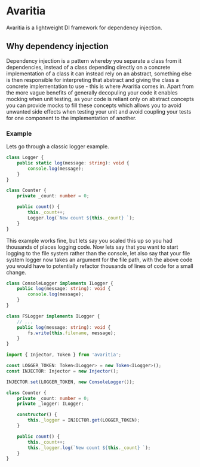 # Avaritia

Avaritia is a lightweight DI framework for dependency injection.

## Why dependency injection

Dependency injection is a pattern whereby you separate a class from it dependencies, instead of a class depending directly on a concrete implementation of a class it can instead rely on an abstract, something else is then responsible for interpreting that abstract and giving the class a concrete implementation to use - this is where Avaritia comes in. Apart from the more vague benefits of generally decopuling your code it enables mocking when unit testing, as your code is reliant only on abstract concepts you can provide mocks to fill these concepts which allows you to avoid unwanted side effects when testing your unit and avoid coupling your tests for one component to the implementation of another.

### Example

Lets go through a classic logger example.

```typescript
class Logger {
    public static log(message: string): void {
        console.log(message);
    }
}

class Counter {
    private _count: number = 0;

    public count() {
        this._count++;
        Logger.log(`New count ${this._count} `);
    }
}
```

This example works fine, but lets say you scaled this up so you had thousands of places logging code. Now lets say that you want to start logging to the file system rather than the console, let also say that your file system logger now takes an argument for the file path, with the above code you would have to potentially refactor thousands of lines of code for a small change.

```typescript
class ConsoleLogger implements ILogger {
    public log(message: string): void {
        console.log(message);
    }
}

class FSLogger implements ILogger {
    // ...
    public log(message: string): void {
        fs.write(this.filename, message);
    }
}

import { Injector, Token } from 'avaritia';

const LOGGER_TOKEN: Token<ILogger> = new Token<ILogger>();
const INJECTOR: Injector = new Injector();

INJECTOR.set(LOGGER_TOKEN, new ConsoleLogger());

class Counter {
    private _count: number = 0;
    private _logger: ILogger;

    constructor() {
        this._logger = INJECTOR.get(LOGGER_TOKEN);
    }

    public count() {
        this._count++;
        this._logger.log(`New count ${this._count} `);
    }
}
```
